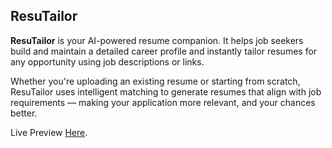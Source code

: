 ## ResuTailor


**ResuTailor** is your AI-powered resume companion. It helps job seekers build and maintain a detailed career profile and instantly tailor resumes for any opportunity using job descriptions or links.

Whether you're uploading an existing resume or starting from scratch, ResuTailor uses intelligent matching to generate resumes that align with job requirements — making your application more relevant, and your chances better.



Live Preview [Here](https://resu-tailor.vercel.app/).
